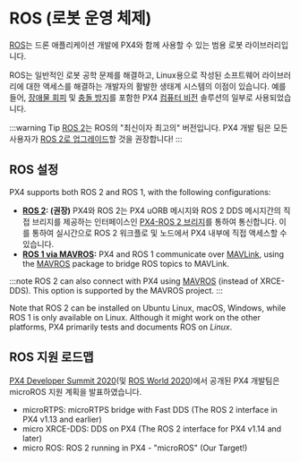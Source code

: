 # ROS (로봇 운영 체제)

[ROS](http://www.ros.org/)는 드론 애플리케이션 개발에 PX4와 함께 사용할 수 있는 범용 로봇 라이브러리입니다.

ROS는 일반적인 로봇 공학 문제를 해결하고, Linux용으로 작성된 소프트웨어 라이브러리에 대한 액세스를 해결하는 개발자의 활발한 생태계 시스템의 이점이 있습니다. 예를 들어, [장애물 회피](../computer_vision/obstacle_avoidance.md) 및 [충돌 방지](../computer_vision/collision_prevention.md)를 포함한 PX4 [컴퓨터 비전](../computer_vision/README.md) 솔루션의 일부로 사용되었습니다.

:::warning
Tip [ROS 2](../ros/ros2.md)는 ROS의 "최신이자 최고의" 버전입니다. PX4 개발 팀은 모든 사용자가 [ROS 2로 업그레이드](../ros/ros2.md)할 것을 권장합니다!
:::


## ROS 설정

PX4 supports both ROS 2 and ROS 1, with the following configurations:

- **[ROS 2](../ros/ros2.md): (권장)** PX4와 ROS 2는 PX4 uORB 메시지와 ROS 2 DDS 메시지간의 직접 브리지를 제공하는 인터페이스인 [PX4-ROS 2 브리지](../ros/ros2_comm.md)를 통하여 통신합니다. 이를 통하여 실시간으로 ROS 2 워크플로 및 노드에서 PX4 내부에 직접 액세스할 수 있습니다.
- **[ROS 1 via MAVROS](../ros/ros1.md):** PX4 and ROS 1 communicate over [MAVLink](../middleware/mavlink.md), using the [MAVROS](../ros/mavros_installation.md) package to bridge ROS topics to MAVLink.

:::note ROS
2 can also connect with PX4 using [MAVROS](https://github.com/mavlink/mavros/tree/ros2/mavros) (instead of XRCE-DDS). This option is supported by the MAVROS project.
:::

Note that ROS 2 can be installed on Ubuntu Linux, macOS, Windows, while ROS 1 is only available on Linux. Although it might work on the other platforms, PX4 primarily tests and documents ROS on _Linux_.


## ROS 지원 로드맵

[PX4 Developer Summit 2020](https://www.youtube.com/watch?v=lZ8crGI16qA)(및 [ROS World 2020](https://www.youtube.com/watch?v=8XRkzHqQSf0))에서 공개된 PX4 개발팀은 microROS 지원 계획을 발표하였습니다.

* microRTPS: microRTPS bridge with Fast DDS (The ROS 2 interface in PX4 v1.13 and earlier)
* micro XRCE-DDS: DDS on PX4 (The ROS 2 interface for PX4 v1.14 and later)
* micro ROS: ROS 2 running in PX4 - "microROS" (Our Target!)
